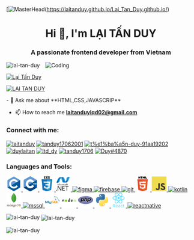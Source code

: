[![MasterHead](https://www.digitalsolutionservices.com/img/services/website1.gif)(https://laitanduy.github.io/Lai_Tan_Duy.github.io/)
<h1 align="center">Hi 👋, I'm LẠI TẤN DUY</h1>
<h3 align="center">A passionate frontend developer from Vietnam</h3>
<img align="right" alt="Coding" width="400" <img src="https://cdn.dribbble.com/users/1162077/screenshots/3848914/programmer.gif">
<p align="left"> <img src="https://komarev.com/ghpvc/?username=lai-tan-duy&label=Profile%20views&color=0e75b6&style=flat" alt="lai-tan-duy" /> </p>
<p align="left"> <a href="https://laitanduy.github.io/DY.DEV.github.io/" target="blank"><img src="https://img.shields.io/twitter/url?color=White&label=Follow%20me&logo=D&logoColor=blue&style=social&url=https%3A%2F%2Flaitanduy.github.io%2FLai_Tan_Duy.github.io%2F" alt="Lại Tấn Duy" /></a> </p>
<p align="left"> <a href="https://twitter.com/tanduy17062001" target="blank"><img src="https://img.shields.io/twitter/follow/tanduy17062001?logo=twitter&style=for-the-badge" alt="LAI TAN DUY" /></a> </p>
- 💬 Ask me about **HTML,CSS,JAVASCRIP**

- 📫 How to reach me **laitanduylqd02@gmail.com**

<h3 align="left">Connect with me:</h3>
<p align="left">
<a href="https://dev.to/laitanduy" target="blank"><img align="center" src="https://raw.githubusercontent.com/rahuldkjain/github-profile-readme-generator/master/src/images/icons/Social/devto.svg" alt="laitanduy" height="30" width="40" /></a>
<a href="https://twitter.com/tanduy17062001" target="blank"><img align="center" src="https://raw.githubusercontent.com/rahuldkjain/github-profile-readme-generator/master/src/images/icons/Social/twitter.svg" alt="tanduy17062001" height="30" width="40" /></a>
<a href="https://linkedin.com/in/t%e1%ba%a5n-duy-91aa19202" target="blank"><img align="center" src="https://raw.githubusercontent.com/rahuldkjain/github-profile-readme-generator/master/src/images/icons/Social/linked-in-alt.svg" alt="t%e1%ba%a5n-duy-91aa19202" height="30" width="40" /></a>
<a href="https://fb.com/duylaitan" target="blank"><img align="center" src="https://raw.githubusercontent.com/rahuldkjain/github-profile-readme-generator/master/src/images/icons/Social/facebook.svg" alt="duylaitan" height="30" width="40" /></a>
<a href="https://instagram.com/ltd_dy" target="blank"><img align="center" src="https://raw.githubusercontent.com/rahuldkjain/github-profile-readme-generator/master/src/images/icons/Social/instagram.svg" alt="ltd_dy" height="30" width="40" /></a>
<a href="https://www.youtube.com/c/tanduy1706" target="blank"><img align="center" src="https://raw.githubusercontent.com/rahuldkjain/github-profile-readme-generator/master/src/images/icons/Social/youtube.svg" alt="tanduy1706" height="30" width="40" /></a>
<a href="https://discord.gg/Duy#4870" target="blank"><img align="center" src="https://raw.githubusercontent.com/rahuldkjain/github-profile-readme-generator/master/src/images/icons/Social/discord.svg" alt="Duy#4870" height="30" width="40" /></a>
</p>

<h3 align="left">Languages and Tools:</h3>
<p align="left"> <a href="https://www.cprogramming.com/" target="_blank" rel="noreferrer"> <img src="https://raw.githubusercontent.com/devicons/devicon/master/icons/c/c-original.svg" alt="c" width="40" height="40"/> </a> <a href="https://www.w3schools.com/cpp/" target="_blank" rel="noreferrer"> <img src="https://raw.githubusercontent.com/devicons/devicon/master/icons/cplusplus/cplusplus-original.svg" alt="cplusplus" width="40" height="40"/> </a> <a href="https://www.w3schools.com/css/" target="_blank" rel="noreferrer"> <img src="https://raw.githubusercontent.com/devicons/devicon/master/icons/css3/css3-original-wordmark.svg" alt="css3" width="40" height="40"/> </a> <a href="https://dotnet.microsoft.com/" target="_blank" rel="noreferrer"> <img src="https://raw.githubusercontent.com/devicons/devicon/master/icons/dot-net/dot-net-original-wordmark.svg" alt="dotnet" width="40" height="40"/> </a> <a href="https://www.figma.com/" target="_blank" rel="noreferrer"> <img src="https://www.vectorlogo.zone/logos/figma/figma-icon.svg" alt="figma" width="40" height="40"/> </a> <a href="https://firebase.google.com/" target="_blank" rel="noreferrer"> <img src="https://www.vectorlogo.zone/logos/firebase/firebase-icon.svg" alt="firebase" width="40" height="40"/> </a> <a href="https://git-scm.com/" target="_blank" rel="noreferrer"> <img src="https://www.vectorlogo.zone/logos/git-scm/git-scm-icon.svg" alt="git" width="40" height="40"/> </a> <a href="https://www.w3.org/html/" target="_blank" rel="noreferrer"> <img src="https://raw.githubusercontent.com/devicons/devicon/master/icons/html5/html5-original-wordmark.svg" alt="html5" width="40" height="40"/> </a> <a href="https://developer.mozilla.org/en-US/docs/Web/JavaScript" target="_blank" rel="noreferrer"> <img src="https://raw.githubusercontent.com/devicons/devicon/master/icons/javascript/javascript-original.svg" alt="javascript" width="40" height="40"/> </a> <a href="https://kotlinlang.org" target="_blank" rel="noreferrer"> <img src="https://www.vectorlogo.zone/logos/kotlinlang/kotlinlang-icon.svg" alt="kotlin" width="40" height="40"/> </a> <a href="https://www.mongodb.com/" target="_blank" rel="noreferrer"> <img src="https://raw.githubusercontent.com/devicons/devicon/master/icons/mongodb/mongodb-original-wordmark.svg" alt="mongodb" width="40" height="40"/> </a> <a href="https://www.microsoft.com/en-us/sql-server" target="_blank" rel="noreferrer"> <img src="https://www.svgrepo.com/show/303229/microsoft-sql-server-logo.svg" alt="mssql" width="40" height="40"/> </a> <a href="https://www.mysql.com/" target="_blank" rel="noreferrer"> <img src="https://raw.githubusercontent.com/devicons/devicon/master/icons/mysql/mysql-original-wordmark.svg" alt="mysql" width="40" height="40"/> </a> <a href="https://nodejs.org" target="_blank" rel="noreferrer"> <img src="https://raw.githubusercontent.com/devicons/devicon/master/icons/nodejs/nodejs-original-wordmark.svg" alt="nodejs" width="40" height="40"/> </a> <a href="https://www.php.net" target="_blank" rel="noreferrer"> <img src="https://raw.githubusercontent.com/devicons/devicon/master/icons/php/php-original.svg" alt="php" width="40" height="40"/> </a> <a href="https://www.python.org" target="_blank" rel="noreferrer"> <img src="https://raw.githubusercontent.com/devicons/devicon/master/icons/python/python-original.svg" alt="python" width="40" height="40"/> </a> <a href="https://reactjs.org/" target="_blank" rel="noreferrer"> <img src="https://raw.githubusercontent.com/devicons/devicon/master/icons/react/react-original-wordmark.svg" alt="react" width="40" height="40"/> </a> <a href="https://reactnative.dev/" target="_blank" rel="noreferrer"> <img src="https://reactnative.dev/img/header_logo.svg" alt="reactnative" width="40" height="40"/> </a> </p>

<p><img align="left" src="https://github-readme-stats.vercel.app/api/top-langs?username=lai-tan-duy&show_icons=true&locale=en&layout=compact" alt="lai-tan-duy" /></p>

<p>&nbsp;<img align="center" src="https://github-readme-stats.vercel.app/api?username=lai-tan-duy&show_icons=true&locale=en" alt="lai-tan-duy" /></p>

<p><img align="center" src="https://github-readme-streak-stats.herokuapp.com/?user=lai-tan-duy&" alt="lai-tan-duy" /></p>
